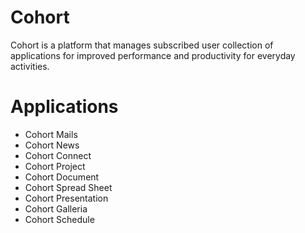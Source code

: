 # Cohort
Cohort is a platform that manages subscribed user collection of applications for improved performance and productivity for everyday activities.

# Applications

- Cohort Mails
- Cohort News
- Cohort Connect
- Cohort Project
- Cohort Document
- Cohort Spread Sheet
- Cohort Presentation
- Cohort Galleria
- Cohort Schedule
